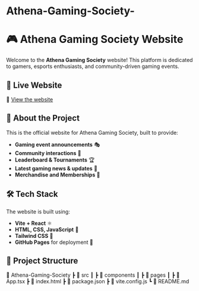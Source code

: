 # Athena-Gaming-Society-
# 🎮 Athena Gaming Society Website

Welcome to the **Athena Gaming Society** website! This platform is dedicated to gamers, esports enthusiasts, and community-driven gaming events.

## 🚀 Live Website
🔗 [View the website](https://HridyanshJha.github.io/Athena-Gaming-Society/)  

## 📌 About the Project
This is the official website for Athena Gaming Society, built to provide:
- **Gaming event announcements** 🎭  
- **Community interactions** 🤝  
- **Leaderboard & Tournaments** 🏆  
- **Latest gaming news & updates** 📰  
- **Merchandise and Memberships** 👕  

## 🛠️ Tech Stack
The website is built using:
- **Vite + React** ⚛️  
- **HTML, CSS, JavaScript** 🎨  
- **Tailwind CSS** 💨  
- **GitHub Pages** for deployment 🚀  

## 📂 Project Structure
📁 Athena-Gaming-Society ┣ 📂 src ┃ ┣ 📂 components ┃ ┣ 📂 pages ┃ ┣ 📜 App.tsx ┣ 📜 index.html ┣ 📜 package.json ┣ 📜 vite.config.js ┗ 📜 README.md
